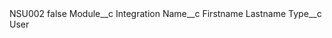 <?xml version="1.0" encoding="UTF-8"?>
<CustomMetadata xmlns="http://soap.sforce.com/2006/04/metadata" xmlns:xsi="http://www.w3.org/2001/XMLSchema-instance" xmlns:xsd="http://www.w3.org/2001/XMLSchema">
    <label>NSU002</label>
    <protected>false</protected>
    <values>
        <field>Module__c</field>
        <value xsi:type="xsd:string">Integration</value>
    </values>
    <values>
        <field>Name__c</field>
        <value xsi:type="xsd:string">Firstname Lastname</value>
    </values>
    <values>
        <field>Type__c</field>
        <value xsi:type="xsd:string">User</value>
    </values>
</CustomMetadata>
